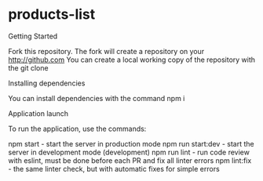 # products-list

Getting Started

Fork this repository. The fork will create a repository on your http://github.com 
You can create a local working copy of the repository with the git clone <repository path> 


Installing dependencies

You can install dependencies with the command npm i 


Application launch

To run the application, use the commands:

npm start - start the server in production mode
npm run start:dev - start the server in development mode (development)
npm run lint - run code review with eslint, must be done before each PR and fix all linter errors
npm lint:fix - the same linter check, but with automatic fixes for simple errors

